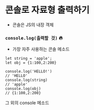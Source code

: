 # 콘솔로 자료형 출력하기

- 콘솔은 JS의 내장 객체

### `console.log(출력할 것)` 🔥

- 가장 자주 사용하는 콘솔 메소드

```
let string = 'apple';
let obj = {1:100,2:200}

console.log('HELLO!')
// 'HELLO'
console.log(string)
// 'apple'
console.log(obj)
// {1:100,2:200}
```

그 외의 console 메소드
